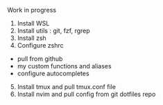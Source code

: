 Work in progress

1. Install WSL
2. Install utils : git, fzf, rgrep
3. Install zsh
4. Configure zshrc
  - pull from github
  - my custom functions and aliases
  - configure autocompletes
5. Install tmux and pull tmux.conf file
6. Install nvim and pull config from git dotfiles repo
